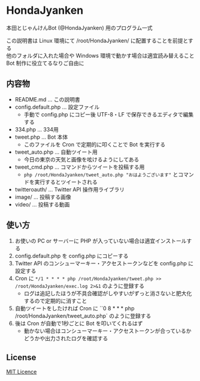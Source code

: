 # HondaJyanken

本田とじゃんけんBot (@HondaJyanken) 用のプログラム一式

この説明書は Linux 環境にて /root/HondaJyanken/ に配置することを前提とする  
他のフォルダに入れた場合や Windows 環境で動かす場合は適宜読み替えること  
Bot 制作に役立てるなりご自由に

## 内容物

- README.md … この説明書
- config.default.php … 設定ファイル
  - 手動で config.php にコピー後 UTF-8・LF で保存できるエディタで編集する
- 334.php … 334用
- tweet.php … Bot 本体
  - このファイルを Cron で定期的に叩くことで Bot を実行する
- tweet_auto.php … 自動ツイート用
  - 今日の東京の天気と画像を呟けるようにしてある
- tweet_cmd.php … コマンドからツイートを投稿する用
  - `php /root/HondaJyanken/tweet_auto.php "おはようございます"` とコマンドを実行するとツイートされる
- twitteroauth/ … Twitter API 操作用ライブラリ
- image/ … 投稿する画像
- video/ … 投稿する動画

## 使い方

1. お使いの PC or サーバーに PHP が入っていない場合は適宜インストールする
2. config.default.php を config.php にコピーする
3. Twitter API のコンシューマーキー・アクセストークンなどを config.php に設定する
4. Cron に `*/1 * * * * php /root/HondaJyanken/tweet.php >> /root/HondaJyanken/exec.log 2>&1` のように登録する
   - ログは追記したほうが不具合確認がしやすいがずっと消さないと肥大化するので定期的に消すこと
5. 自動ツイートをしたければ Cron に ``0 8 * * * php /root/HondaJyanken/tweet_auto.php` のように登録する
6. 後は Cron が自動で1秒ごとに Bot を叩いてくれるはず
   - 動かない場合はコンシューマーキー・アクセストークンが合っているかどうかや出力されたログを確認する

## License
[MIT Licence](LICENSE.txt)
